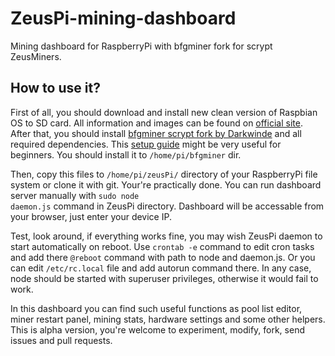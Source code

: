 # ZeusPi-mining-dashboard
Mining dashboard for RaspberryPi with bfgminer fork</a> for scrypt ZeusMiners.

<h2>How to use it?</h2>

First of all, you should download and install new clean version of Raspbian OS to SD card. All information and images can be found on <a href="https://www.raspberrypi.org/downloads/raspbian/">official site<a/>. After that, you should install <a href="https://github.com/Darkwinde/bfgminer">bfgminer scrypt fork by Darkwinde</a> and all required dependencies. This <a href="http://blog.rastating.com/mining-dogecoin-with-a-zeusminer-blizzard-and-a-raspberry-pi/">setup guide</a> might be very useful for beginners. You should install it to <code>/home/pi/bfgminer</code> dir. 

Then, copy this files to <code>/home/pi/zeusPi/</code> directory of your RaspberryPi file system or clone it with git. Your're practically done. You can run dashboard server manually with <code>sudo node daemon.js</code> command in ZeusPi directory. Dashboard will be accessable from your browser, just enter your device IP. 

Test, look around, if everything works fine, you may wish ZeusPi daemon to start automatically on reboot. Use <code>crontab -e</code> command to edit cron tasks and add there <code>@reboot</code> command with path to node and daemon.js. Or you can edit <code>/etc/rc.local</code> file and add autorun command there. In any case, node should be started with superuser privileges, otherwise it would fail to work. 

In this dashboard you can find such useful functions as pool list editor, miner restart panel, mining stats, hardware settings and some other helpers. This is alpha version, you're welcome to experiment, modify, fork, send issues and pull requests.
